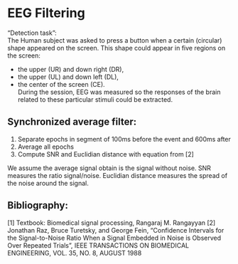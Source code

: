 # EEG Filtering 

“Detection task”: <br>
The Human subject was asked to press a button when a certain (circular) shape appeared on the screen. 
This shape could appear in five regions on the screen: <br>
- the upper (UR) and down right (DR), <br>
- the upper (UL) and down left (DL), <br>
- the center of the screen (CE). <br>
During the session, EEG was measured so the responses of the brain related to these particular stimuli could be extracted. 

## Synchronized average filter:
1. Separate epochs in segment of 100ms before the event and 600ms after
2. Average all epochs 
3. Compute SNR and Euclidian distance with equation from [2]

We assume the average signal obtain is the signal without noise.
SNR measures the ratio signal/noise. 
Euclidian distance measures the spread of the noise around the signal. 

## Bibliography: 

[1] Textbook: Biomedical signal processing, Rangaraj M. Rangayyan [2] Jonathan Raz, Bruce Turetsky, and George Fein, “Confidence Intervals for the Signal-to-Noise Ratio When a Signal Embedded in Noise is Observed Over Repeated Trials”, 
IEEE TRANSACTIONS ON BIOMEDICAL ENGINEERING, VOL. 35, NO. 8, AUGUST 1988
